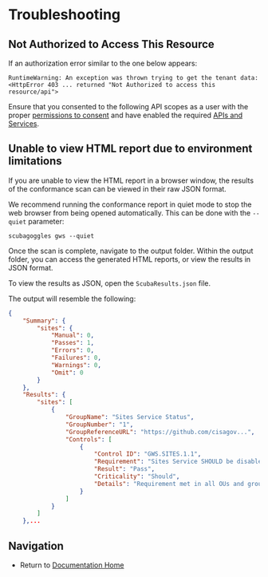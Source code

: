 # Troubleshooting

## Not Authorized to Access This Resource

If an authorization error similar to the one below appears:

```
RuntimeWarning: An exception was thrown trying to get the tenant data:
<HttpError 403 ... returned "Not Authorized to access this resource/api">
```
Ensure that you consented to the following API scopes as a user with the proper
[permissions to consent](../prerequisites/Prerequisites.md#permissions) and have
enabled the required [APIs and Services](../authentication/OAuth.md).


## Unable to view HTML report due to environment limitations

If you are unable to view the HTML report in a browser window, the results of
the conformance scan can be viewed in their raw JSON format.

We recommend running the conformance report in quiet mode to stop the web
browser from being opened automatically. This can be done with the `--quiet`
parameter:

```scubagoggles gws --quiet```

Once the scan is complete, navigate to the output folder. Within the output
folder, you can access the generated HTML reports, or view the results in JSON
format.

To view the results as JSON, open the `ScubaResults.json` file.

The output will resemble the following:

```json
{
    "Summary": {
        "sites": {
            "Manual": 0,
            "Passes": 1,
            "Errors": 0,
            "Failures": 0,
            "Warnings": 0,
            "Omit": 0
        }
    },
    "Results": {
        "sites": [
            {
                "GroupName": "Sites Service Status",
                "GroupNumber": "1",
                "GroupReferenceURL": "https://github.com/cisagov...",
                "Controls": [
                    {
                        "Control ID": "GWS.SITES.1.1",
                        "Requirement": "Sites Service SHOULD be disabled for all users.",
                        "Result": "Pass",
                        "Criticality": "Should",
                        "Details": "Requirement met in all OUs and groups."
                    }
                ]
            }
        ]
    },...
```

## Navigation
- Return to [Documentation Home](/README.md)

